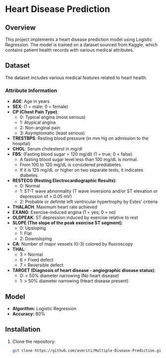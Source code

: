 # Heart Disease Prediction  

## Overview  
This project implements a heart disease prediction model using Logistic Regression. The model is trained on a dataset sourced from Kaggle, which contains patient health records with various medical attributes.  

## Dataset  
The dataset includes various medical features related to heart health.  

### Attribute Information  
- **AGE**: Age in years  
- **SEX**: (1 = male; 0 = female)  
- **CP (Chest Pain Type)**:  
  - 0: Typical angina (most serious)  
  - 1: Atypical angina  
  - 2: Non-anginal pain  
  - 3: Asymptomatic (least serious)  
- **TRESTBPS**: Resting blood pressure (in mm Hg on admission to the hospital)  
- **CHOL**: Serum cholesterol in mg/dl  
- **FBS**: (Fasting blood sugar > 120 mg/dl) (1 = true; 0 = false)  
  - A fasting blood sugar level less than 100 mg/dL is normal.  
  - From 100 to 120 mg/dL is considered prediabetes.  
  - If it is 125 mg/dL or higher on two separate tests, it indicates diabetes.  
- **RESTECG (Resting Electrocardiographic Results)**:  
  - 0: Normal  
  - 1: ST-T wave abnormality (T wave inversions and/or ST elevation or depression of > 0.05 mV)  
  - 2: Probable or definite left ventricular hypertrophy by Estes' criteria  
- **THALACH**: Maximum heart rate achieved  
- **EXANG**: Exercise-induced angina (1 = yes; 0 = no)  
- **OLDPEAK**: ST depression induced by exercise relative to rest  
- **SLOPE (The slope of the peak exercise ST segment)**:  
  - 0: Upsloping  
  - 1: Flat  
  - 2: Downsloping  
- **CA**: Number of major vessels (0-3) colored by fluoroscopy  
- **THAL**:  
  - 3 = Normal  
  - 6 = Fixed defect  
  - 7 = Reversible defect  
- **TARGET (Diagnosis of heart disease - angiographic disease status)**:  
  - 0: < 50% diameter narrowing (No heart disease)  
  - 1: > 50% diameter narrowing (Heart disease present)  

## Model  
- **Algorithm:** Logistic Regression  
- **Accuracy:** 80%  

## Installation  
1. Clone the repository:  
   ```bash
   git clone https://github.com/asmriti/Multiple-Disease-Prediction.git
